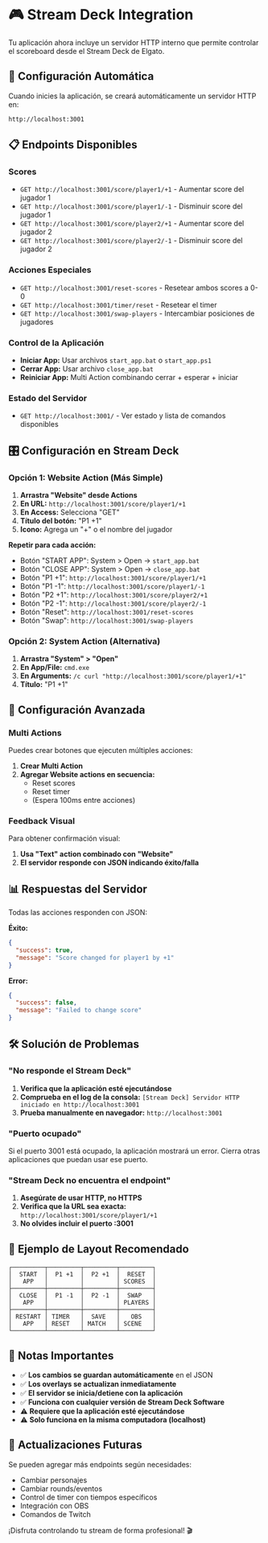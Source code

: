 # 🎮 Stream Deck Integration

Tu aplicación ahora incluye un servidor HTTP interno que permite controlar el scoreboard desde el Stream Deck de Elgato.

## 🚀 Configuración Automática

Cuando inicies la aplicación, se creará automáticamente un servidor HTTP en:
```
http://localhost:3001
```

## 📋 Endpoints Disponibles

### **Scores**
- `GET http://localhost:3001/score/player1/+1` - Aumentar score del jugador 1
- `GET http://localhost:3001/score/player1/-1` - Disminuir score del jugador 1  
- `GET http://localhost:3001/score/player2/+1` - Aumentar score del jugador 2
- `GET http://localhost:3001/score/player2/-1` - Disminuir score del jugador 2

### **Acciones Especiales**
- `GET http://localhost:3001/reset-scores` - Resetear ambos scores a 0-0
- `GET http://localhost:3001/timer/reset` - Resetear el timer
- `GET http://localhost:3001/swap-players` - Intercambiar posiciones de jugadores

### **Control de la Aplicación**
- **Iniciar App:** Usar archivos `start_app.bat` o `start_app.ps1`
- **Cerrar App:** Usar archivo `close_app.bat`
- **Reiniciar App:** Multi Action combinando cerrar + esperar + iniciar

### **Estado del Servidor**
- `GET http://localhost:3001/` - Ver estado y lista de comandos disponibles

## 🎛️ Configuración en Stream Deck

### **Opción 1: Website Action (Más Simple)**

1. **Arrastra "Website" desde Actions**
2. **En URL:** `http://localhost:3001/score/player1/+1`
3. **En Access:** Selecciona "GET"
4. **Título del botón:** "P1 +1"
5. **Icono:** Agrega un "+" o el nombre del jugador

**Repetir para cada acción:**
- Botón "START APP": System > Open → `start_app.bat`
- Botón "CLOSE APP": System > Open → `close_app.bat`
- Botón "P1 +1": `http://localhost:3001/score/player1/+1`
- Botón "P1 -1": `http://localhost:3001/score/player1/-1`
- Botón "P2 +1": `http://localhost:3001/score/player2/+1`
- Botón "P2 -1": `http://localhost:3001/score/player2/-1`
- Botón "Reset": `http://localhost:3001/reset-scores`
- Botón "Swap": `http://localhost:3001/swap-players`

### **Opción 2: System Action (Alternativa)**

1. **Arrastra "System" > "Open"**
2. **En App/File:** `cmd.exe`
3. **En Arguments:** `/c curl "http://localhost:3001/score/player1/+1"`
4. **Título:** "P1 +1"

## 🔧 Configuración Avanzada

### **Multi Actions**
Puedes crear botones que ejecuten múltiples acciones:
1. **Crear Multi Action**
2. **Agregar Website actions en secuencia:**
   - Reset scores
   - Reset timer
   - (Espera 100ms entre acciones)

### **Feedback Visual**
Para obtener confirmación visual:
1. **Usa "Text" action combinado con "Website"**
2. **El servidor responde con JSON indicando éxito/falla**

## 📊 Respuestas del Servidor

Todas las acciones responden con JSON:

**Éxito:**
```json
{
  "success": true,
  "message": "Score changed for player1 by +1"
}
```

**Error:**
```json
{
  "success": false,
  "message": "Failed to change score"
}
```

## 🛠️ Solución de Problemas

### **"No responde el Stream Deck"**
1. **Verifica que la aplicación esté ejecutándose**
2. **Comprueba en el log de la consola:** `[Stream Deck] Servidor HTTP iniciado en http://localhost:3001`
3. **Prueba manualmente en navegador:** `http://localhost:3001`

### **"Puerto ocupado"**
Si el puerto 3001 está ocupado, la aplicación mostrará un error. Cierra otras aplicaciones que puedan usar ese puerto.

### **"Stream Deck no encuentra el endpoint"**
1. **Asegúrate de usar HTTP, no HTTPS**
2. **Verifica que la URL sea exacta:** `http://localhost:3001/score/player1/+1`
3. **No olvides incluir el puerto :3001**

## 🎯 Ejemplo de Layout Recomendado

```
┌─────────┬─────────┬─────────┬─────────┐
│  START  │  P1 +1  │  P2 +1  │  RESET  │
│   APP   │         │         │ SCORES  │
├─────────┼─────────┼─────────┼─────────┤
│  CLOSE  │  P1 -1  │  P2 -1  │  SWAP   │
│   APP   │         │         │ PLAYERS │
├─────────┼─────────┼─────────┼─────────┤
│ RESTART │ TIMER   │  SAVE   │   OBS   │
│   APP   │ RESET   │ MATCH   │ SCENE   │
└─────────┴─────────┴─────────┴─────────┘
```

## 📝 Notas Importantes

- ✅ **Los cambios se guardan automáticamente** en el JSON
- ✅ **Los overlays se actualizan inmediatamente**
- ✅ **El servidor se inicia/detiene con la aplicación**
- ✅ **Funciona con cualquier versión de Stream Deck Software**
- ⚠️ **Requiere que la aplicación esté ejecutándose**
- ⚠️ **Solo funciona en la misma computadora (localhost)**

## 🔄 Actualizaciones Futuras

Se pueden agregar más endpoints según necesidades:
- Cambiar personajes
- Cambiar rounds/eventos
- Control de timer con tiempos específicos
- Integración con OBS
- Comandos de Twitch

¡Disfruta controlando tu stream de forma profesional! 🎬
